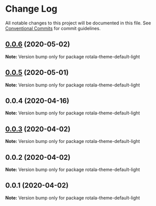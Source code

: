 # Change Log

All notable changes to this project will be documented in this file.
See [Conventional Commits](https://conventionalcommits.org) for commit guidelines.

## [0.0.6](https://github.com/daiyanze/rotala/compare/rotala-theme-default-light@0.0.4...rotala-theme-default-light@0.0.6) (2020-05-02)

**Note:** Version bump only for package rotala-theme-default-light





## [0.0.5](https://github.com/daiyanze/rotala/compare/rotala-theme-default-light@0.0.4...rotala-theme-default-light@0.0.5) (2020-05-01)

**Note:** Version bump only for package rotala-theme-default-light





## 0.0.4 (2020-04-16)

**Note:** Version bump only for package rotala-theme-default-light





## [0.0.3](https://github.com/daiyanze/rotala/compare/rotala-theme-default-light@0.0.2...rotala-theme-default-light@0.0.3) (2020-04-02)

**Note:** Version bump only for package rotala-theme-default-light





## 0.0.2 (2020-04-02)

**Note:** Version bump only for package rotala-theme-default-light





## 0.0.1 (2020-04-02)

**Note:** Version bump only for package rotala-theme-default-light
